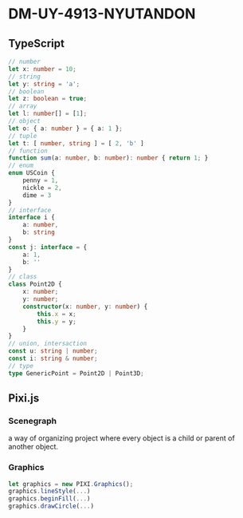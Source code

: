 # DM-UY-4913-NYUTANDON

## TypeScript

```ts
// number
let x: number = 10;
// string
let y: string = 'a';
// boolean
let z: boolean = true;
// array
let l: number[] = [1];
// object
let o: { a: number } = { a: 1 };
// tuple
let t: [ number, string ] = [ 2, 'b' ]
// function
function sum(a: number, b: number): number { return 1; }
// enum
enum USCoin {
    penny = 1,
    nickle = 2,
    dime = 3
}
// interface
interface i {
    a: number,
    b: string
}
const j: interface = {
    a: 1,
    b: ''
}
// class
class Point2D {
    x: number;
    y: number;
    constructor(x: number, y: number) {
        this.x = x;
        this.y = y;
    }
}
// union, intersaction
const u: string | number;
const i: string & number;
// type
type GenericPoint = Point2D | Point3D;
```

## Pixi.js

### Scenegraph

a way of organizing project where every object is a child or parent of another object.

### Graphics

```js
let graphics = new PIXI.Graphics();
graphics.lineStyle(...)
graphics.beginFill(...)
graphics.drawCircle(...)
```